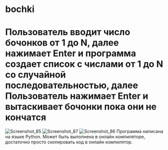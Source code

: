# bochki
# Пользователь вводит число бочонков от 1 до N, далее нажимает Enter и программа создает список с числами от 1 до N со случайной последовательностью, далее Пользователь нажимает Enter и вытаскивает бочонки пока они не кончатся
![Screenshot_85](https://user-images.githubusercontent.com/90507615/150125509-70dab783-5cde-48d6-ac46-c5190153f5fe.png)
![Screenshot_87](https://user-images.githubusercontent.com/90507615/150125522-b528d0f1-dde8-4def-84a4-3101c1907240.png)
![Screenshot_86](https://user-images.githubusercontent.com/90507615/150125530-23b5b7b9-26a5-4439-b8e4-1127d6f120a1.png)
Программа написана на языке Python. Может быть выполнена в онлайн компиляторе, достаточно просто скопировать код в онлайн компилятор.
